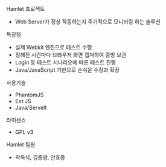 Hamlet 프로젝트
- Web Server가 정상 작동하는지 주기적으로 모니터링 하는 솔루션

특장점
- 실제 Webkit 엔진으로 테스트 수행
- 정해진 시간마다 브라우저 화면 캡쳐하여 증빙 보관
- Login 등 테스트 시나리오에 따른 테스트 진행
- Java/JavaScript 기반으로 손쉬운 수정과 확장

사용기술
- PhantomJS
- Ext JS
- Java/Servelt

라이센스
- GPL v3

Hamlet 팀원
- 곽옥석, 김종광, 안효종